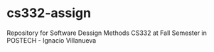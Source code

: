 # cs332-assign
Repository for Software Dessign Methods CS332 at Fall Semester in POSTECH - Ignacio Villanueva
